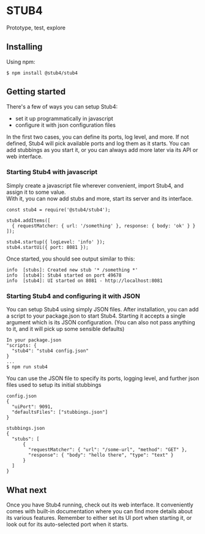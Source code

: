 # STUB4

Prototype, test, explore

## Installing

Using npm:

`$ npm install @stub4/stub4`

## Getting started

There's a few of ways you can setup Stub4:

- set it up programmatically in javascript
- configure it with json configuration files

In the first two cases, you can define its ports, log level, and more. If not defined, Stub4 will pick available ports and log them as it starts. You can add stubbings as you start it, or you can always add more later via its API or web interface.

### Starting Stub4 with javascript

Simply create a javascript file wherever convenient, import Stub4, and assign it to some value.  
With it, you can now add stubs and more, start its server and its interface.

```
const stub4 = require('@stub4/stub4');

stub4.addItems([
  { requestMatcher: { url: '/something' }, response: { body: 'ok' } }
]);

stub4.startup({ logLevel: 'info' });
stub4.startUi({ port: 8081 });
```

Once started, you should see output similar to this:

```
info  [stubs]: Created new stub '* /something *'
info  [stub4]: Stub4 started on port 49678
info  [stub4]: UI started on 8081 - http://localhost:8081
```

### Starting Stub4 and configuring it with JSON

You can setup Stub4 using simply JSON files. After installation, you can add a script to your package.json to start Stub4. Starting it accepts a single argument which is its JSON configuration. (You can also not pass anything to it, and it will pick up some sensible defaults)

```
In your package.json
"scripts: {
  "stub4": "stub4 config.json"
}
...
$ npm run stub4
```

You can use the JSON file to specify its ports, logging level, and further json files used to setup its initial stubbings

```
config.json
{
  "uiPort": 9091,
  "defaultsFiles": ["stubbings.json"]
}

stubbings.json
{
  "stubs": [
      {
        "requestMatcher": { "url": "/some-url", "method": "GET" },
        "response": { "body": "hello there", "type": "text" }
      }
  ]
}
```

## What next

Once you have Stub4 running, check out its web interface. It conveniently comes with built-in documentation where you can find more details about its various features. Remember to either set its UI port when starting it, or look out for its auto-selected port when it starts.
